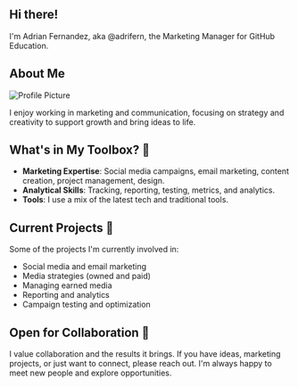 ## Hi there!
I'm Adrian Fernandez, aka @adrifern, the Marketing Manager for GitHub Education.

## About Me
![Profile Picture](https://github.com/AdriFern/adrifern/assets/107892368/9cd54220-1e9a-4686-ac89-c560d03dbbb3)

I enjoy working in marketing and communication, focusing on strategy and creativity to support growth and bring ideas to life.

## What's in My Toolbox? 🧰

- **Marketing Expertise**: Social media campaigns, email marketing, content creation, project management, design.
- **Analytical Skills**: Tracking, reporting, testing, metrics, and analytics.
- **Tools**: I use a mix of the latest tech and traditional tools.

## Current Projects 🚀

Some of the projects I'm currently involved in:

- Social media and email marketing
- Media strategies (owned and paid)
- Managing earned media
- Reporting and analytics
- Campaign testing and optimization

## Open for Collaboration 🤝

I value collaboration and the results it brings. If you have ideas, marketing projects, or just want to connect, please reach out. I'm always happy to meet new people and explore opportunities.